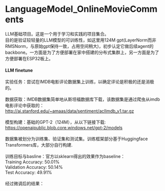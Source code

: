 # LanguageModel_OnlineMovieComments
LLM基础项目。这是一个用于学习和实践的项目集合。<br>
目的是验证较轻量的LLM模型的可训练性，如这里用124M gpt(LayerNorm而非RMSNorm，与原始gpt保持一致，占用空间稍大)，初步认定它做后续agent的backbone。一方面是为了方便部署在家中搭建的分布式集群上，另一方面是为了方便部署在ESP32板上。<br>

#### LLM finetune
实验任务：尝试在IMDB电影评论数据集上训练，以确定评论是积极的还是消极的。<br>
<br>
数据获取：IMDB数据集简单地从斯坦福数据库下载，该数据集是通过爬虫从imdb电影评论中获取的：<br>
http://ai.stanford.edu/~amaas/data/sentiment/aclImdb_v1.tar.gz<br>
<br>
模型构建：基础的GPT-2（124M），从以下链接下载:<br> 
https://openaipublic.blob.core.windows.net/gpt-2/models<br>
<br>
数据集被划分为训练集、验证集和测试集。训练框架部分基于Huggingface Transformers库，大部分自行构建.<br>
<br>
训练目标与basline：官方以sklearn得出的效果作为baseline：<br>
Training Accuracy: 50.01%<br>
Validation Accuracy: 50.14%<br>
Test Accuracy: 49.91%<br>
<br>
经过微调后的结果：
